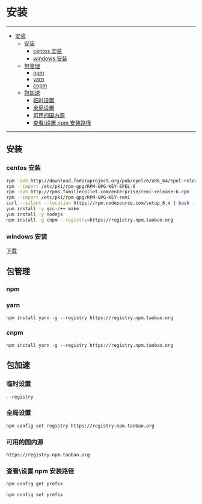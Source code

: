 # 安装

------

- [安装](#安装)
  - [安装](#安装-1)
    - [centos 安装](#centos-安装)
    - [windows 安装](#windows-安装)
  - [包管理](#包管理)
    - [npm](#npm)
    - [yarn](#yarn)
    - [cnpm](#cnpm)
  - [包加速](#包加速)
    - [临时设置](#临时设置)
    - [全局设置](#全局设置)
    - [可用的国内源](#可用的国内源)
    - [查看\设置 npm 安装路径](#查看设置-npm-安装路径)

------

## 安装

### centos 安装

``` sh
rpm -ivh http://download.fedoraproject.org/pub/epel/6/x86_64/epel-release-6-8.noarch.rpm
rpm --import /etc/pki/rpm-gpg/RPM-GPG-KEY-EPEL-6
rpm -ivh http://rpms.famillecollet.com/enterprise/remi-release-6.rpm
rpm --import /etc/pki/rpm-gpg/RPM-GPG-KEY-remi
curl --silent --location https://rpm.nodesource.com/setup_6.x | bash -
yum install -y gcc-c++ make
yum install -y nodejs
npm install -g cnpm --registry=https://registry.npm.taobao.org
```

### windows 安装

[下载](#../Tool/REAMME.md#NodeJS)

## 包管理

### npm

### yarn

``` shell
npm install yarn -g --registry https://registry.npm.taobao.org
```

### cnpm

``` shell
npm install yarn -g --registry https://registry.npm.taobao.org
```

## 包加速

### 临时设置

``` shell
--registry
```

### 全局设置

```shell
npm config set registry https://registry.npm.taobao.org
```

### 可用的国内源

``` shell
https://registry.npm.taobao.org
```

### 查看\设置 npm 安装路径

``` sh
npm config get prefix
```

``` sh
npm config set prefix
```
